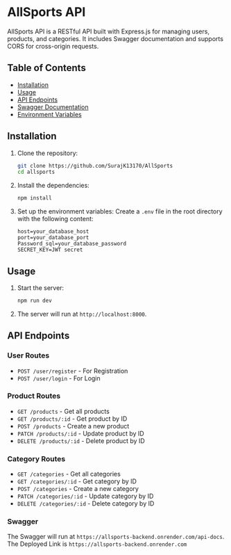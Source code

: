 # AllSports API

AllSports API is a RESTful API built with Express.js for managing users, products, and categories. It includes Swagger documentation and supports CORS for cross-origin requests.

## Table of Contents

- [Installation](#installation)
- [Usage](#usage)
- [API Endpoints](#api-endpoints)
- [Swagger Documentation](#swagger-documentation)
- [Environment Variables](#environment-variables)

## Installation

1. Clone the repository:
    ```bash
    git clone https://github.com/SurajK13170/AllSports
    cd allsports
    ```

2. Install the dependencies:
    ```bash
    npm install
    ```

3. Set up the environment variables:
    Create a `.env` file in the root directory with the following content:
    ```plaintext
    host=your_database_host
    port=your_database_port
    Password_sql=your_database_password
    SECRET_KEY=JWT secret
    ```

## Usage

1. Start the server:
    ```bash
    npm run dev
    ```

2. The server will run at `http://localhost:8000`.

## API Endpoints

### User Routes

- `POST /user/register` - For Registration
- `POST /user/login` - For Login

### Product Routes

- `GET /products` - Get all products
- `GET /products/:id` - Get product by ID
- `POST /products` - Create a new product
- `PATCH /products/:id` - Update product by ID
- `DELETE /products/:id` - Delete product by ID

### Category Routes

- `GET /categories` - Get all categories
- `GET /categories/:id` - Get category by ID
- `POST /categories` - Create a new category
- `PATCH /categories/:id` - Update category by ID
- `DELETE /categories/:id` - Delete category by ID

### Swagger

The Swagger will run at `https://allsports-backend.onrender.com/api-docs`.
The Deployed Link is `https://allsports-backend.onrender.com`
